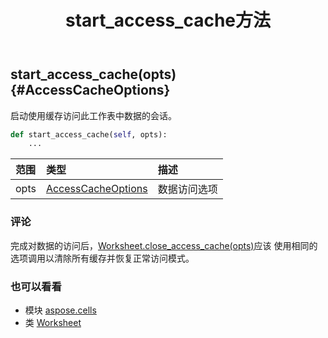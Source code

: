 ﻿---
title: start_access_cache方法
second_title: Aspose.Cells for Python via .NET API 参考资料
description:
type: docs
weight: 280
url: /zh/python-net/aspose.cells/worksheet/start_access_cache/
is_root: false
---
##  start_access_cache(opts) {#AccessCacheOptions}
启动使用缓存访问此工作表中数据的会话。



```python
def start_access_cache(self, opts):
    ...
```


|范围|类型|描述|
| :- | :- | :- |
| opts | [AccessCacheOptions](/cells/zh/python-net/aspose.cells/accesscacheoptions) |数据访问选项|
### 评论

完成对数据的访问后，[Worksheet.close_access_cache(opts)](/cells/zh/python-net/aspose.cells/worksheet/close_access_cache)应该
使用相同的选项调用以清除所有缓存并恢复正常访问模式。


### 也可以看看
* 模块 [aspose.cells](../../)
* 类 [Worksheet](/cells/zh/python-net/aspose.cells/worksheet)
